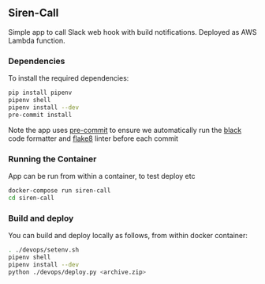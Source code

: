 ## Siren-Call
Simple app to call Slack web hook with build notifications.  Deployed as AWS Lambda function.

### Dependencies 
To install the required dependencies:
```.bash
pip install pipenv
pipenv shell
pipenv install --dev
pre-commit install
```
Note the app uses [pre-commit](https://pre-commit.com/) to ensure we automatically run the [black](https://black.readthedocs.io/en/stable/) code formatter and [flake8](http://flake8.pycqa.org/en/latest/) linter before each commit 


### Running the Container
App can be run from within a container, to test deploy etc

```bash
docker-compose run siren-call
cd siren-call
```

### Build and deploy
You can build and deploy locally as follows, from within docker container:
```bash
. ./devops/setenv.sh
pipenv shell
pipenv install --dev
python ./devops/deploy.py <archive.zip>
```
